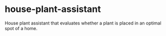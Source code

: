 # house-plant-assistant
House plant assistant that evaluates whether a plant is placed in an optimal spot of a home.

